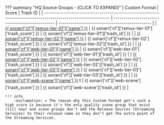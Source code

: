 ??? summary "HQ Source Groups - [CLICK TO EXPAND]"
    | Custom Format                                                                                                   | Score                                              | Trash ID                                        |
    | --------------------------------------------------------------------------------------------------------------- | ------------------------------------------------   | ----------------------------------------------- |
    | [{{ sonarr['cf']['remux-tier-01']['name'] }}](/sonarr/sonarr-collection-of-custom-formats/#remux-tier-01)       | {{ sonarr['cf']['remux-tier-01']['trash_score'] }} | {{ sonarr['cf']['remux-tier-01']['trash_id'] }} |
    | [{{ sonarr['cf']['remux-tier-02']['name'] }}](/sonarr/sonarr-collection-of-custom-formats/#remux-tier-02)       | {{ sonarr['cf']['remux-tier-02']['trash_score'] }} | {{ sonarr['cf']['remux-tier-02']['trash_id'] }} |
    | [{{ sonarr['cf']['web-tier-01']['name'] }}](/Sonarr/sonarr-collection-of-custom-formats/#web-tier-01)           | {{ sonarr['cf']['web-tier-01']['trash_score'] }}   | {{ sonarr['cf']['web-tier-01']['trash_id'] }}   |
    | [{{ sonarr['cf']['web-tier-02']['name'] }}](/Sonarr/sonarr-collection-of-custom-formats/#web-tier-02)           | {{ sonarr['cf']['web-tier-02']['trash_score'] }}   | {{ sonarr['cf']['web-tier-02']['trash_id'] }}   |
    | [{{ sonarr['cf']['web-tier-03']['name'] }}](/Sonarr/sonarr-collection-of-custom-formats/#web-tier-03)           | {{ sonarr['cf']['web-tier-03']['trash_score'] }}   | {{ sonarr['cf']['web-tier-03']['trash_id'] }}   |
    | [{{ sonarr['cf']['web-scene']['name'] }}](/Sonarr/sonarr-collection-of-custom-formats/#web-scene) :exclamation: | {{ sonarr['cf']['web-scene']['trash_score'] }}     | {{ sonarr['cf']['web-scene']['trash_id'] }}     |

    !!! info
        :exclamation: = The reason why this Custom Format get's such a high score is because it's the only quality scene group that exist (till now) and scene groups don't add the Release Sources (Streaming Services) to their release name so they don't get the extra point of the Streaming Services.
